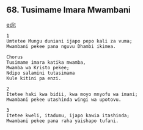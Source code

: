 ## 68. Tusimame Imara Mwambani
[edit](https://docs.google.com/document/d/1XXs%2DdC0__8HjnXLMOUoGJbsaJNGAi0Fw/edit?mode=html)




    1
    Umtetee Mungu duniani ijapo pepo kali za vuma;
    Mwambani pekee pana nguvu Dhambi ikimea.

    Chorus
    Tusimame imara katika mwamba,
    Mwamba wa Kristo pekee;
    Ndipo salamini tutasimama
    Kule kitini pa enzi.

    2
    Itetee haki kwa bidii, kwa moyo mnyofu wa imani;
    Mwambani pekee utashinda wingi wa upotovu.

    3
    Itetee kweli, itadumu, ijapo kawia itashinda;
    Mwambani pekee pana raha yaishapo tufani.



